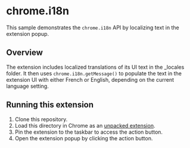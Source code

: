 # chrome.i18n

This sample demonstrates the `chrome.i18n` API by localizing text in the extension popup.

## Overview

The extension includes localized translations of its UI text in the \_locales folder. It then uses `chrome.i18n.getMessage()` to populate the text in the extension UI with either French or English, depending on the current language setting.

## Running this extension

1. Clone this repository.
2. Load this directory in Chrome as an [unpacked extension](https://developer.chrome.com/docs/extensions/mv3/getstarted/development-basics/#load-unpacked).
3. Pin the extension to the taskbar to access the action button.
4. Open the extension popup by clicking the action button.
